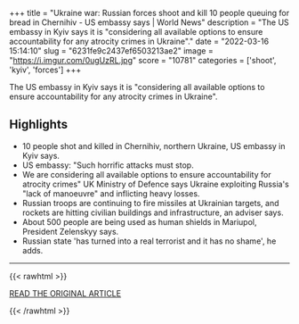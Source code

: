 +++
title = "Ukraine war: Russian forces shoot and kill 10 people queuing for bread in Chernihiv - US embassy says | World News"
description = "The US embassy in Kyiv says it is \"considering all available options to ensure accountability for any atrocity crimes in Ukraine\"."
date = "2022-03-16 15:14:10"
slug = "6231fe9c2437ef6503213ae2"
image = "https://i.imgur.com/0ugUzRL.jpg"
score = "10781"
categories = ['shoot', 'kyiv', 'forces']
+++

The US embassy in Kyiv says it is \"considering all available options to ensure accountability for any atrocity crimes in Ukraine\".

## Highlights

- 10 people shot and killed in Chernihiv, northern Ukraine, US embassy in Kyiv says.
- US embassy: "Such horrific attacks must stop.
- We are considering all available options to ensure accountability for atrocity crimes" UK Ministry of Defence says Ukraine exploiting Russia's "lack of manoeuvre" and inflicting heavy losses.
- Russian troops are continuing to fire missiles at Ukrainian targets, and rockets are hitting civilian buildings and infrastructure, an adviser says.
- About 500 people are being used as human shields in Mariupol, President Zelenskyy says.
- Russian state 'has turned into a real terrorist and it has no shame', he adds.

---

{{< rawhtml >}}
  <p class="article-category">
    <a target="_blank" href="https://news.sky.com/story/ukraine-war-kyiv-exploiting-russian-forces-lack-of-manoeuvre-and-inflicting-heavy-losses-mod-says-12567393">READ THE ORIGINAL ARTICLE</a>
  </p>
{{< /rawhtml >}}
